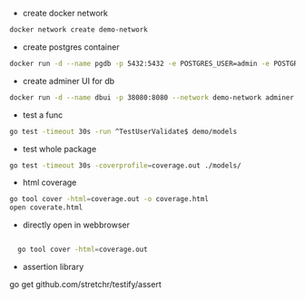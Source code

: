 - create docker network

```sh
docker network create demo-network
```

- create postgres container

```sh
docker run -d --name pgdb -p 5432:5432 -e POSTGRES_USER=admin -e POSTGRES_PASSWORD=admin123 -e POSTGRES_DB=usersdb --network=demo-network postgres 
```

- create adminer UI for db

```sh
docker run -d --name dbui -p 38080:8080 --network demo-network adminer
```

- test a func

```sh
go test -timeout 30s -run ^TestUserValidate$ demo/models
```

- test whole package

```sh
go test -timeout 30s -coverprofile=coverage.out ./models/
```

- html coverage
```sh
go tool cover -html=coverage.out -o coverage.html
open coverate.html
```

- directly open in webbrowser

```sh

  go tool cover -html=coverage.out
  ```

  - assertion library 

  go get github.com/stretchr/testify/assert